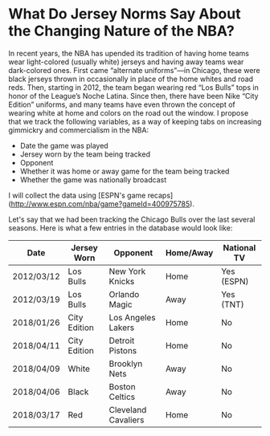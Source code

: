 # What Do Jersey Norms Say About the Changing Nature of the NBA?

In recent years, the NBA has upended its tradition of having home teams wear light-colored (usually white) jerseys and having away teams wear dark-colored ones. First came “alternate uniforms”—in Chicago, these were black jerseys thrown in occasionally in place of the home whites and road reds. Then, starting in 2012, the team began wearing red “Los Bulls” tops in honor of the League’s Noche Latina. Since then, there have been Nike “City Edition” uniforms, and many teams have even thrown the concept of wearing white at home and colors on the road out the window. I propose that we track the following variables, as a way of keeping tabs on increasing gimmickry and commercialism in the NBA:

* Date the game was played
* Jersey worn by the team being tracked
* Opponent
* Whether it was home or away game for the team being tracked
* Whether the game was nationally broadcast

I will collect the data using [ESPN's game recaps] (http://www.espn.com/nba/game?gameId=400975785).

Let's say that we had been tracking the Chicago Bulls over the last several seasons. Here is what a few entries in the database would look like:

Date | Jersey Worn | Opponent | Home/Away | National TV
---- | ----------- | -------- | --------- | -----------
2012/03/12 | Los Bulls | New York Knicks | Home | Yes (ESPN)
2012/03/19 | Los Bulls | Orlando Magic | Away | Yes (TNT)
2018/01/26 | City Edition | Los Angeles Lakers | Home | No
2018/04/11 | City Edition | Detroit Pistons | Home | No
2018/04/09 | White | Brooklyn Nets | Away | No
2018/04/06 | Black | Boston Celtics | Away | No
2018/03/17 | Red | Cleveland Cavaliers | Home | No
